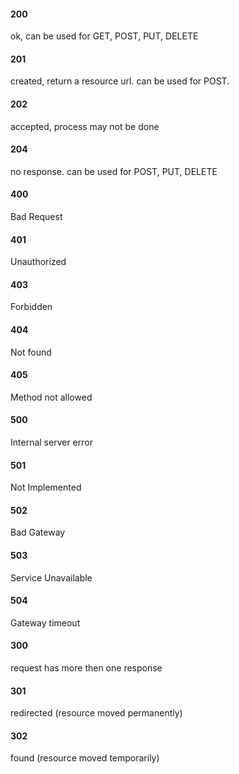 #### 200

ok, can be used for GET, POST, PUT, DELETE

#### 201

created, return a resource url. can be used for POST.

#### 202

accepted, process may not be done

#### 204

no response. can be used for POST, PUT, DELETE

#### 400

Bad Request

#### 401

Unauthorized

#### 403

Forbidden

#### 404

Not found

#### 405

Method not allowed

#### 500

Internal server error

#### 501

Not Implemented

#### 502

Bad Gateway

#### 503

Service Unavailable

#### 504

Gateway timeout

#### 300

request has more then one response

#### 301

redirected (resource moved permanently)

#### 302

found (resource moved temporarily)
